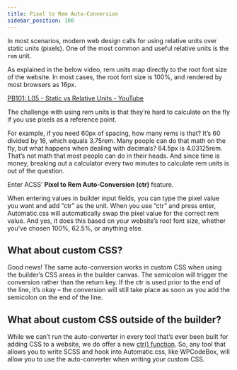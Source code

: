 ```yaml
---
title: Pixel to Rem Auto-Conversion
sidebar_position: 100
---
```


In most scenarios, modern web design calls for using relative units over static units (pixels). One of the most common and useful relative units is the `rem` unit.

As explained in the below video, rem units map directly to the root font size of the website. In most cases, the root font size is 100%, and rendered by most browsers as 16px.

[PB101: L05 - Static vs Relative Units - YouTube](https://www.youtube.com/watch?v=cwfxZRLqyus&embeds_referring_euri=https%3A%2F%2Fautomaticcss.com%2F)

The challenge with using rem units is that they’re hard to calculate on the fly if you use pixels as a reference point.

For example, if you need 60px of spacing, how many rems is that? It’s 60 divided by 16, which equals 3.75rem. Many people can do that math on the fly, but what happens when dealing with decimals? 64.5px is 4.03125rem. That’s not math that most people can do in their heads. And since time is money, breaking out a calculator every two minutes to calculate rem units is out of the question.

Enter ACSS’ **Pixel to Rem Auto-Conversion (ctr)** feature.

When entering values in builder input fields, you can type the pixel value you want and add “ctr” as the unit. When you use “ctr” and press enter, Automatic.css will automatically swap the pixel value for the correct rem value. And yes, it does this based on your website’s root font size, whether you’ve chosen 100%, 62.5%, or anything else.

## What about custom CSS?

Good news! The same auto-conversion works in custom CSS when using the builder’s CSS areas in the builder canvas. The semicolon will trigger the conversion rather than the return key. If the ctr is used prior to the end of the line, it’s okay – the conversion will still take place as soon as you add the semicolon on the end of the line.

## What about custom CSS outside of the builder?

While we can’t run the auto-converter in every tool that’s ever been built for adding CSS to a website, we do offer a new [ctr() function](https://automaticcss.com/docs/functions/). So, any tool that allows you to write SCSS and hook into Automatic.css, like WPCodeBox, will allow you to use the auto-converter when writing your custom CSS.
